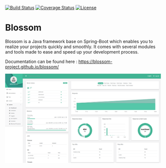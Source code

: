 [![Build Status](https://travis-ci.org/blossom-project/blossom.png)](https://travis-ci.org/blossom-project/blossom) [![Coverage Status](https://coveralls.io/repos/github/blossom-project/blossom/badge.svg?branch=master)](https://coveralls.io/github/blossom-project/blossom?branch=master) [![License](https://img.shields.io/badge/License-Apache%202.0-blue.svg)](https://opensource.org/licenses/Apache-2.0)


# Blossom
Blossom is a Java framework base on Spring-Boot which enables you to realize your projects quickly and smoothly. It comes with several modules and tools made to ease and speed up your development process.

Documentation can be found here : https://blossom-project.github.io/blossom/

![Screenshot](docs/blossom.png)
